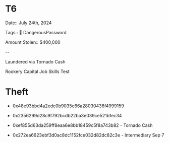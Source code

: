 # T6 

Date:: July 24th, 2024

Tags:: 🔐 DangerousPassword

Amount Stolen:: $400,000


--

Laundered via Tornado Cash

Rookery Capital Job Skills Test


# Theft

- 0x48e93bbd4a2edc0b9035c66a28030436f4999159

- 0x2356299d28c9f792bcdb22ba3e039ce521b1ec34

- 0xef855d63da259ff8eaa6e8bb18459c5f8a743b82 - Tornado Cash

- 0x272ea6623ebf3d0ac8dc1152fce032d82dc82c3e - Intermediary Sep 7